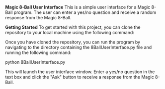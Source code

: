 **Magic 8-Ball User Interface**
This is a simple user interface for a Magic 8-Ball program. The user can enter a yes/no question and receive a random response from the Magic 8-Ball.

**Getting Started**
To get started with this project, you can clone the repository to your local machine using the following command:


Once you have cloned the repository, you can run the program by navigating to the directory containing the 8BallUserInterface.py file and running the following command:

python 8BallUserInterface.py

This will launch the user interface window. Enter a yes/no question in the text box and click the "Ask" button to receive a response from the Magic 8-Ball.
